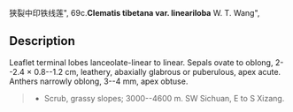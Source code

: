 狭裂中印铁线莲",
69c.**Clematis tibetana var. lineariloba** W. T. Wang",

## Description
Leaflet terminal lobes lanceolate-linear to linear. Sepals ovate to oblong, 2--2.4 × 0.8--1.2 cm, leathery, abaxially glabrous or puberulous, apex acute. Anthers narrowly oblong, 3--4 mm, apex obtuse.

> * Scrub, grassy slopes; 3000--4600 m. SW Sichuan, E to S Xizang.
